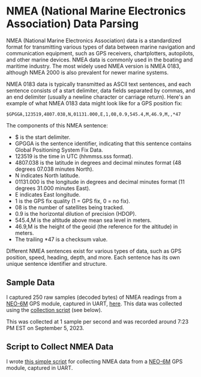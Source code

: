 # NMEA (National Marine Electronics Association) Data Parsing
NMEA (National Marine Electronics Association) data is a standardized format for transmitting various types of data between marine navigation and communication equipment, such as GPS receivers, chartplotters, autopilots, and other marine devices. NMEA data is commonly used in the boating and maritime industry. The most widely used NMEA version is NMEA 0183, although NMEA 2000 is also prevalent for newer marine systems.

NMEA 0183 data is typically transmitted as ASCII text sentences, and each sentence consists of a start delimiter, data fields separated by commas, and an end delimiter (usually a newline character or carriage return). Here's an example of what NMEA 0183 data might look like for a GPS position fix:
```
$GPGGA,123519,4807.038,N,01131.000,E,1,08,0.9,545.4,M,46.9,M,,*47
```

The components of this NMEA sentence:
- $ is the start delimiter.
- GPGGA is the sentence identifier, indicating that this sentence contains Global Positioning System Fix Data.
- 123519 is the time in UTC (hhmmss.sss format).
- 4807.038 is the latitude in degrees and decimal minutes format (48 degrees 07.038 minutes North).
- N indicates North latitude.
- 01131.000 is the longitude in degrees and decimal minutes format (11 degrees 31.000 minutes East).
- E indicates East longitude.
- 1 is the GPS fix quality (1 = GPS fix, 0 = no fix).
- 08 is the number of satellites being tracked.
- 0.9 is the horizontal dilution of precision (HDOP).
- 545.4,M is the altitude above mean sea level in meters.
- 46.9,M is the height of the geoid (the reference for the altitude) in meters.
- The trailing *47 is a checksum value.

Different NMEA sentences exist for various types of data, such as GPS position, speed, heading, depth, and more. Each sentence has its own unique sentence identifier and structure.

## Sample Data
I captured 250 raw samples (decoded bytes) of NMEA readings from a [NEO-6M](https://www.amazon.com/gp/product/B07P8YMVNT/ref=ppx_yo_dt_b_search_asin_title?ie=UTF8&psc=1) GPS module, captured in UART, [here](./nmea_data.json). This data was collected using the [collection script](./collect_nmea_data.py) (see below).

This was collected at 1 sample per second and was recorded around 7:23 PM EST on September 5, 2023.

## Script to Collect NMEA Data
I wrote [this simple script](./collect_nmea_data.py) for collecting NMEA data from a [NEO-6M](https://www.amazon.com/gp/product/B07P8YMVNT/ref=ppx_yo_dt_b_search_asin_title?ie=UTF8&psc=1) GPS module, captured in UART.